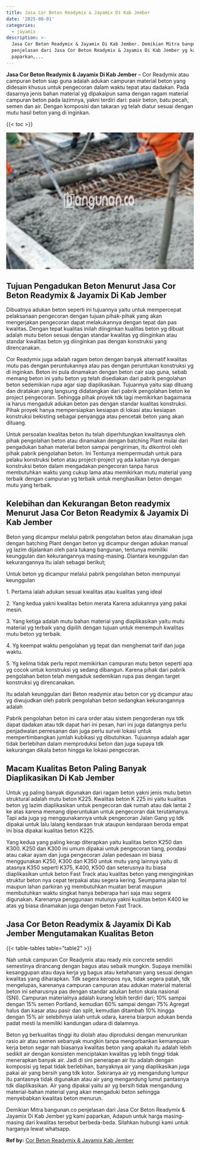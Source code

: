 ```yaml
---
title: Jasa Cor Beton Readymix & Jayamix Di Kab Jember
date: '2025-08-01'
categories:
  - jayamix
description: >-
  Jasa Cor Beton Readymix & Jayamix Di Kab Jember. Demikian Mitra bangunan.co
  penjelasan dari Jasa Cor Beton Readymix & Jayamix Di Kab Jember yg kami
  paparkan,...
---
```


**Jasa Cor Beton Readymix & Jayamix Di Kab Jember** – Cor Readymix atau campuran beton siap guna adalah adukan campuran material beton yang didesain khusus untuk pengecoran dalam waktu tepat atau dadakan. Pada dasarnya jenis bahan material yg dipakaipun sama dengan ragam material campuran beton pada lazimnya, yakni terdiri dari: pasir beton, batu pecah, semen dan air. Dengan komposisi dan takaran yg telah diatur sesuai dengan mutu hasil beton yang di inginkan.

{{< toc >}}

![Jasa Cor Beton Readymix & Jayamix Di Kab Jember](/images/jasa-cor-readymix-41.png)

## Tujuan Pengadukan Beton Menurut Jasa Cor Beton Readymix & Jayamix Di Kab Jember

Dibuatnya adukan beton seperti ini tujuannya yaitu untuk mempercepat pelaksanaan pengecoran dengan tujuan pihak-pihak yang akan mengerjakan pengecoran dapat melakukannya dengan tepat dan pas kwalitas. Dengan tepat kualitas inilah diinginkan kualitas beton yg dibuat adalah mutu beton sesuai dengan standar kwalitas yg diinginkan atau standar kwalitas beton yg diinginkan pas dengan konstruksi yang direncanakan.

Cor Readymix juga adalah ragam beton dengan banyak alternatif kwalitas mutu pas dengan peruntukannya atau pas dengan peruntukan konstruksi yg di inginkan. Beton ini pula dinamakan dengan beton cair siap guna, sebab memang beton ini yaitu beton yg telah disediakan dari pabrik pengolahan beton sedemikian rupa agar siap diaplikasikan. Tujuannya yaitu siap dituang dan diratakan yang langsung didatangkan dari pabrik pengolahan beton ke project pengecoran. Sehingga pihak proyek tdk lagi memikirkan bagaimana ia harus mengaduk adukan beton pas dengan standar kualitas konstruksi. Pihak proyek hanya mempersiapkan kesiapan di lokasi atau kesiapan konstruksi bekisting sebagai penyangga atau pencetak beton yang akan dituang.

Untuk persoalan kwalitas beton itu telah diperhitungkan kwalitasnya oleh pihak pengolahan beton atau dinamakan dengan batching Plant mulai dari pengadukan bahan material beton sampai pengiriman, itu dikontrol oleh pihak pabrik pengolahan beton. Ini Tentunya mempermudah untuk para pelaku konstruksi beton atau project-project yg ada kaitan nya dengan konstruksi beton dalam mengadakan pengecoran tanpa harus membutuhkan waktu yang cukup lama atau memikirkan mutu material yang terbaik dengan campuran yg terbaik untuk menghasilkan beton dengan mutu yang terbaik.

## Kelebihan dan Kekurangan Beton readymix Menurut Jasa Cor Beton Readymix & Jayamix Di Kab Jember

Beton yang dicampur melalui pabrik pengolahan beton atau dinamakan juga dengan batching Plant dengan beton yg dicampur dengan adukan manual yg lazim dijalankan oleh para tukang bangunan, tentunya memiliki keunggulan dan kekurangannya masing-masing. Diantara keunggulan dan kekurangannya Itu ialah sebagai berikut;

Untuk beton yg dicampur melalui pabrik pengolahan beton mempunyai keunggulan

1\. Pertama ialah adukan sesuai kwalitas atau kualitas yang ideal

2\. Yang kedua yakni kwalitas beton merata Karena adukannya yang pakai mesin.

3\. Yang ketiga adalah mutu bahan material yang diaplikasikan yaitu mutu material yg terbaik yang dipilih dengan tujuan untuk menempuh kwalitas mutu beton yg terbaik.

4\. Yg keempat waktu pengolahan yg tepat dan menghemat tarif dan juga waktu.

5\. Yg kelima tidak perlu repot memikirkan campuran mutu beton seperti apa yg cocok untuk konstruksi yg sedang dibangun. Karena pihak dari pabrik pengolahan beton telah mengaduk sedemikian rupa pas dengan target konstruksi yg direncanakan.

Itu adalah keunggulan dari Beton readymix atau beton cor yg dicampur atau yg diwujudkan oleh pabrik pengolahan beton sedangkan kekurangannya adalah

Pabrik pengolahan beton ini cara order atau sistem pengorderan nya tdk dapat dadakan atau tdk dapat hari ini pesan, hari ini juga datangnya perlu penjadwalan pemesanan dan juga perlu survei lokasi untuk mempertimbangkan jumlah kubikasi yg dibutuhkan. Tujuannya adalah agar tidak berlebihan dalam memproduksi beton dan juga supaya tdk kekurangan dikala beton hingga ke lokasi pengecoran.

## Macam Kualitas Beton Paling Banyak Diaplikasikan Di Kab Jember

Untuk yg paling banyak digunakan dari ragam beton yakni jenis mutu beton struktural adalah mutu beton K225. Kwalitas beton K 225 ini yaitu kualitas beton yg lazim diaplikasikan untuk pengecoran dak rumah atau dak lantai 2 ke atas karena memang diperuntukan untuk pengecoran dak terutamanya. Tapi ada juga yg menggunakannya untuk pengecoran Jalan Gang yg tdk dipakai untuk lalu lalang kendaraan truk ataupun kendaraan beroda empat ini bisa dipakai kualitas beton K225.

Yang kedua yang paling kerap diterapkan yaitu kualitas beton K250 dan K300. K250 dan K300 ini umum dipakai untuk pengecoran tiang, pondasi atau cakar ayam dan juga pengecoran Jalan pedesaan ini biasa menggunakan K250, K300 dan K350 untuk mutu yang lainnya yaitu di atasnya K350 seperti K375, K400, K500 dan seterusnya itu biasa diaplikasikan untuk beton Fast Track atau kualitas beton yang menginginkan struktur beton nya cepat terpakai atau segera kering. Seumpama jalan tol maupun lahan parkiran yg membutuhkan muatan berat maupun membutuhkan waktu singkat hanya beberapa hari saja mau segera digunakan. Karenanya penggunaan mutunya yakni kualitas beton K400 ke atas yg biasa dinamakan juga dengan beton Fast Track.

## Jasa Cor Beton Readymix & Jayamix Di Kab Jember Mengutamakan Kualitas Beton

{{< table-tables table="table2" >}}

Nah untuk campuran Cor Readymix atau ready mix concrete sendiri semestinya dirancang dengan bagus atau sebaik mungkin. Supaya memiliki kesanggupan atau daya kerja yg bagus atau ketahanan yang sesuai dengan kwalitas yang diharapkan. Tdk segera keropos nya, tidak segera patah, tdk mengelupas, karenanya campuran campuran atau adukan material material beton ini seharusnya pas dengan standar adukan beton skala nasional (SNI). Campuran materialnya adalah kurang lebih terdiri dari; 10% sampai dengan 15% semen Portland, kemudian 60% sampai dengan 75% Agregat halus dan kasar atau pasir dan split, kemudian ditambah 10% hingga dengan 15% air selebihnya ialah untuk udara, karena biarpun adukan benda padat mesti Ia memiliki kandungan udara di dalamnya.

Beton yg berkualitas tinggi itu diolah atau diproduksi dengan menurunkan rasio air atau semen sebanyak mungkin tanpa mengorbankan kemampuan kerja beton segar nah biasanya kwalitas beton yang apakah itu adalah lebih sedikit air dengan konsisten menciptakan kwalitas yg lebih tinggi tidak menerapkan banyak air. Jadi di sini penerapan air Itu adalah dengan komposisi yg tepat tidak berlebihan, banyaknya air yang diaplikasikan juga pakai air yang bersih yang tdk kotor. Sekiranya air yg mengandung lumpur itu pantasnya tidak digunakan atau air yang mengandung lumut pantasnya tdk diaplikasikan. Air yang dipakai yaitu air yg bersih tidak mengandung material-bahan material yang akan mengaduki beton sehingga menyebabkan kwalitas beton menurun.

Demikian Mitra bangunan.co penjelasan dari Jasa Cor Beton Readymix & Jayamix Di Kab Jember yg kami paparkan, Adapun untuk harga masing-masing dari kwalitas tersebut berbeda-beda. Silahkan hubungi kami untuk harganya lewat whatsapp.

**Ref by:** [Cor Beton Readymix & Jayamix Kab Jember](https://id.wikipedia.org/wiki/Cor)
